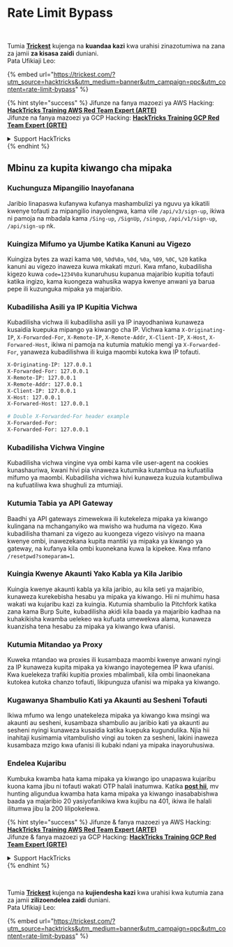 # Rate Limit Bypass

<figure><img src="../.gitbook/assets/image (48).png" alt=""><figcaption></figcaption></figure>

\
Tumia [**Trickest**](https://trickest.com/?utm_source=hacktricks\&utm_medium=text\&utm_campaign=ppc\&utm_content=rate-limit-bypass) kujenga na **kuandaa kazi** kwa urahisi zinazotumiwa na zana za jamii **za kisasa zaidi** duniani.\
Pata Ufikiaji Leo:

{% embed url="https://trickest.com/?utm_source=hacktricks&utm_medium=banner&utm_campaign=ppc&utm_content=rate-limit-bypass" %}

{% hint style="success" %}
Jifunze na fanya mazoezi ya AWS Hacking:<img src="../.gitbook/assets/arte.png" alt="" data-size="line">[**HackTricks Training AWS Red Team Expert (ARTE)**](https://training.hacktricks.xyz/courses/arte)<img src="../.gitbook/assets/arte.png" alt="" data-size="line">\
Jifunze na fanya mazoezi ya GCP Hacking: <img src="../.gitbook/assets/grte.png" alt="" data-size="line">[**HackTricks Training GCP Red Team Expert (GRTE)**<img src="../.gitbook/assets/grte.png" alt="" data-size="line">](https://training.hacktricks.xyz/courses/grte)

<details>

<summary>Support HackTricks</summary>

* Angalia [**mpango wa usajili**](https://github.com/sponsors/carlospolop)!
* **Jiunge na** 💬 [**kikundi cha Discord**](https://discord.gg/hRep4RUj7f) au [**kikundi cha telegram**](https://t.me/peass) au **tufuatilie** kwenye **Twitter** 🐦 [**@hacktricks\_live**](https://twitter.com/hacktricks_live)**.**
* **Shiriki mbinu za hacking kwa kuwasilisha PRs kwa** [**HackTricks**](https://github.com/carlospolop/hacktricks) na [**HackTricks Cloud**](https://github.com/carlospolop/hacktricks-cloud) repos za github.

</details>
{% endhint %}

## Mbinu za kupita kiwango cha mipaka

### Kuchunguza Mipangilio Inayofanana

Jaribio linapaswa kufanywa kufanya mashambulizi ya nguvu ya kikatili kwenye tofauti za mipangilio inayolengwa, kama vile `/api/v3/sign-up`, ikiwa ni pamoja na mbadala kama `/Sing-up`, `/SignUp`, `/singup`, `/api/v1/sign-up`, `/api/sign-up` nk.

### Kuingiza Mifumo ya Ujumbe Katika Kanuni au Vigezo

Kuingiza bytes za wazi kama `%00`, `%0d%0a`, `%0d`, `%0a`, `%09`, `%0C`, `%20` katika kanuni au vigezo inaweza kuwa mkakati mzuri. Kwa mfano, kubadilisha kigezo kuwa `code=1234%0a` kunaruhusu kupanua majaribio kupitia tofauti katika ingizo, kama kuongeza wahusika wapya kwenye anwani ya barua pepe ili kuzunguka mipaka ya majaribio.

### Kubadilisha Asili ya IP Kupitia Vichwa

Kubadilisha vichwa ili kubadilisha asili ya IP inayodhaniwa kunaweza kusaidia kuepuka mipango ya kiwango cha IP. Vichwa kama `X-Originating-IP`, `X-Forwarded-For`, `X-Remote-IP`, `X-Remote-Addr`, `X-Client-IP`, `X-Host`, `X-Forwared-Host`, ikiwa ni pamoja na kutumia matukio mengi ya `X-Forwarded-For`, yanaweza kubadilishwa ili kuiga maombi kutoka kwa IP tofauti.
```bash
X-Originating-IP: 127.0.0.1
X-Forwarded-For: 127.0.0.1
X-Remote-IP: 127.0.0.1
X-Remote-Addr: 127.0.0.1
X-Client-IP: 127.0.0.1
X-Host: 127.0.0.1
X-Forwared-Host: 127.0.0.1

# Double X-Forwarded-For header example
X-Forwarded-For:
X-Forwarded-For: 127.0.0.1
```
### Kubadilisha Vichwa Vingine

Kubadilisha vichwa vingine vya ombi kama vile user-agent na cookies kunashauriwa, kwani hivi pia vinaweza kutumika kutambua na kufuatilia mifumo ya maombi. Kubadilisha vichwa hivi kunaweza kuzuia kutambuliwa na kufuatiliwa kwa shughuli za mtumiaji.

### Kutumia Tabia ya API Gateway

Baadhi ya API gateways zimewekwa ili kutekeleza mipaka ya kiwango kulingana na mchanganyiko wa mwisho wa huduma na vigezo. Kwa kubadilisha thamani za vigezo au kuongeza vigezo visivyo na maana kwenye ombi, inawezekana kupita mantiki ya mipaka ya kiwango ya gateway, na kufanya kila ombi kuonekana kuwa la kipekee. Kwa mfano `/resetpwd?someparam=1`.

### Kuingia Kwenye Akaunti Yako Kabla ya Kila Jaribio

Kuingia kwenye akaunti kabla ya kila jaribio, au kila seti ya majaribio, kunaweza kurekebisha hesabu ya mipaka ya kiwango. Hii ni muhimu hasa wakati wa kujaribu kazi za kuingia. Kutumia shambulio la Pitchfork katika zana kama Burp Suite, kubadilisha akidi kila baada ya majaribio kadhaa na kuhakikisha kwamba uelekeo wa kufuata umewekwa alama, kunaweza kuanzisha tena hesabu za mipaka ya kiwango kwa ufanisi.

### Kutumia Mitandao ya Proxy

Kuweka mtandao wa proxies ili kusambaza maombi kwenye anwani nyingi za IP kunaweza kupita mipaka ya kiwango inayotegemea IP kwa ufanisi. Kwa kuelekeza trafiki kupitia proxies mbalimbali, kila ombi linaonekana kutokea kutoka chanzo tofauti, likipunguza ufanisi wa mipaka ya kiwango.

### Kugawanya Shambulio Kati ya Akaunti au Sesheni Tofauti

Ikiwa mfumo wa lengo unatekeleza mipaka ya kiwango kwa msingi wa akaunti au sesheni, kusambaza shambulio au jaribio kati ya akaunti au sesheni nyingi kunaweza kusaidia katika kuepuka kugundulika. Njia hii inahitaji kusimamia vitambulisho vingi au token za sesheni, lakini inaweza kusambaza mzigo kwa ufanisi ili kubaki ndani ya mipaka inayoruhusiwa.

### Endelea Kujaribu

Kumbuka kwamba hata kama mipaka ya kiwango ipo unapaswa kujaribu kuona kama jibu ni tofauti wakati OTP halali inatumwa. Katika [**post hii**](https://mokhansec.medium.com/the-2-200-ato-most-bug-hunters-overlooked-by-closing-intruder-too-soon-505f21d56732), mv hunting aligundua kwamba hata kama mipaka ya kiwango inasababishwa baada ya majaribio 20 yasiyofanikiwa kwa kujibu na 401, ikiwa ile halali ilitumwa jibu la 200 lilipokelewa.

{% hint style="success" %}
Jifunze & fanya mazoezi ya AWS Hacking:<img src="../.gitbook/assets/arte.png" alt="" data-size="line">[**HackTricks Training AWS Red Team Expert (ARTE)**](https://training.hacktricks.xyz/courses/arte)<img src="../.gitbook/assets/arte.png" alt="" data-size="line">\
Jifunze & fanya mazoezi ya GCP Hacking: <img src="../.gitbook/assets/grte.png" alt="" data-size="line">[**HackTricks Training GCP Red Team Expert (GRTE)**<img src="../.gitbook/assets/grte.png" alt="" data-size="line">](https://training.hacktricks.xyz/courses/grte)

<details>

<summary>Support HackTricks</summary>

* Angalia [**mpango wa usajili**](https://github.com/sponsors/carlospolop)!
* **Jiunge na** 💬 [**kikundi cha Discord**](https://discord.gg/hRep4RUj7f) au [**kikundi cha telegram**](https://t.me/peass) au **fuata** sisi kwenye **Twitter** 🐦 [**@hacktricks\_live**](https://twitter.com/hacktricks_live)**.**
* **Shiriki mbinu za udukuzi kwa kuwasilisha PRs kwa** [**HackTricks**](https://github.com/carlospolop/hacktricks) na [**HackTricks Cloud**](https://github.com/carlospolop/hacktricks-cloud) github repos.

</details>
{% endhint %}

<figure><img src="../.gitbook/assets/image (48).png" alt=""><figcaption></figcaption></figure>

\
Tumia [**Trickest**](https://trickest.com/?utm_source=hacktricks\&utm_medium=text\&utm_campaign=ppc\&utm_content=rate-limit-bypass) kujenga na **kujiendesha kazi** kwa urahisi kwa kutumia zana za jamii **zilizoendelea zaidi** duniani.\
Pata Ufikiaji Leo:

{% embed url="https://trickest.com/?utm_source=hacktricks&utm_medium=banner&utm_campaign=ppc&utm_content=rate-limit-bypass" %}
